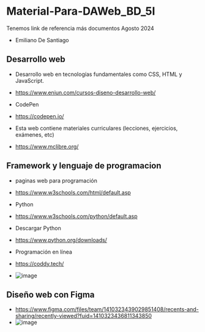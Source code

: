 # Material-Para-DAWeb_BD_5I
Tenemos link de referencia más documentos Agosto 2024
- Emiliano De Santiago
## Desarrollo web
-  Desarrollo web en tecnologías fundamentales como CSS, HTML y JavaScript.
-  https://www.eniun.com/cursos-diseno-desarrollo-web/

- CodePen
- https://codepen.io/

- Esta web contiene materiales curriculares (lecciones, ejercicios, exámenes, etc)
- https://www.mclibre.org/

## Framework y lenguaje de programacion
- paginas web para programación
- https://www.w3schools.com/html/default.asp
- Python
- https://www.w3schools.com/python/default.asp
- Descargar Python
- https://www.python.org/downloads/

- Programación en línea
- https://coddy.tech/
- ![image](https://github.com/user-attachments/assets/4f47b198-9308-4a20-9eef-b7703330b955)

## Diseño web con Figma
- https://www.figma.com/files/team/1410323439029851408/recents-and-sharing/recently-viewed?fuid=1410323436811343850
- ![image](https://github.com/user-attachments/assets/ed0ae492-9b86-4ca2-896b-c0bc850f6c3d)
